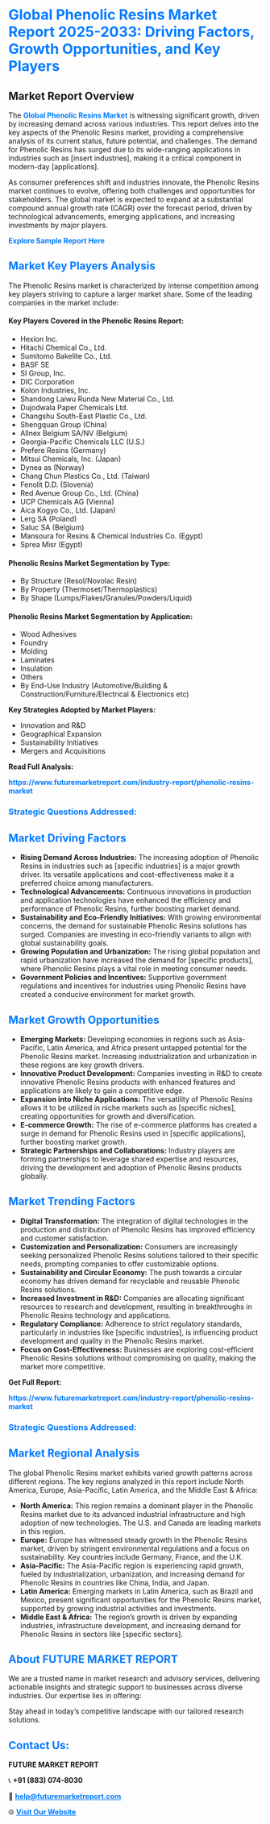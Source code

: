 <h1 style="color: #007BFF;">Global Phenolic Resins Market Report 2025-2033: Driving Factors, Growth Opportunities, and Key Players</h1>

<section id="overview">
<h2>Market Report Overview</h2>
<p>The <a href="https://www.futuremarketreport.com/industry-report/phenolic-resins-market" style="color: #007BFF; text-decoration: none;"><strong>Global Phenolic Resins Market</strong></a> is witnessing significant growth, driven by increasing demand across various industries. This report delves into the key aspects of the Phenolic Resins market, providing a comprehensive analysis of its current status, future potential, and challenges. The demand for Phenolic Resins has surged due to its wide-ranging applications in industries such as [insert industries], making it a critical component in modern-day [applications].</p>
<p>As consumer preferences shift and industries innovate, the Phenolic Resins market continues to evolve, offering both challenges and opportunities for stakeholders. The global market is expected to expand at a substantial compound annual growth rate (CAGR) over the forecast period, driven by technological advancements, emerging applications, and increasing investments by major players.</p>
</section>

<section id="overview">
<p><a href="https://www.futuremarketreport.com/request-sample/reportId=104773" style="color: #007BFF; text-decoration: none;"><strong>Explore Sample Report Here</strong></a></p>
</section>

<section id="key-players">
<h2 style="color: #007BFF;">Market Key Players Analysis</h2>
<p>The Phenolic Resins market is characterized by intense competition among key players striving to capture a larger market share. Some of the leading companies in the market include:</p>
<h4>Key Players Covered in the Phenolic Resins Report:</h4>
<ul><li>Hexion Inc.</li><li>Hitachi Chemical Co., Ltd.</li><li>Sumitomo Bakelite Co., Ltd.</li><li>BASF SE</li><li>SI Group, Inc.</li><li>DIC Corporation</li><li>Kolon Industries, Inc.</li><li>Shandong Laiwu Runda New Material Co., Ltd.</li><li>Dujodwala Paper Chemicals Ltd.</li><li>Changshu South-East Plastic Co., Ltd.</li><li>Shengquan Group (China)</li><li>Allnex Belgium SA/NV (Belgium)</li><li>Georgia-Pacific Chemicals LLC (U.S.)</li><li>Prefere Resins (Germany)</li><li>Mitsui Chemicals, Inc. (Japan)</li><li>Dynea as (Norway)</li><li>Chang Chun Plastics Co., Ltd. (Taiwan)</li><li>Fenolit D.D. (Slovenia)</li><li>Red Avenue Group Co., Ltd. (China)</li><li>UCP Chemicals AG (Vienna)</li><li>Aica Kogyo Co., Ltd. (Japan)</li><li>Lerg SA (Poland)</li><li>Saluc SA (Belgium)</li><li>Mansoura for Resins &amp; Chemical Industries Co. (Egypt)</li><li>Sprea Misr (Egypt)</li></ul>
<h4>Phenolic Resins Market Segmentation by Type:</h4>
<ul><li>By Structure (Resol/Novolac Resin)</li><li>By Property (Thermoset/Thermoplastics)</li><li>By Shape (Lumps/Flakes/Granules/Powders/Liquid)</li></ul>

<h4>Phenolic Resins Market Segmentation by Application:</h4>
<ul><li>Wood Adhesives</li><li>Foundry</li><li>Molding</li><li>Laminates</li><li>Insulation</li><li>Others</li><li>By End-Use Industry (Automotive/Building &amp; Construction/Furniture/Electrical &amp; Electronics etc)</li></ul>
<p><strong>Key Strategies Adopted by Market Players:</strong></p>
<ul>
<li>Innovation and R&D</li>
<li>Geographical Expansion</li>
<li>Sustainability Initiatives</li>
<li>Mergers and Acquisitions</li>
</ul>
</section>

<section>
<p><strong>Read Full Analysis: </strong></p><a href="https://www.futuremarketreport.com/industry-report/phenolic-resins-market" style="color: #007BFF; text-decoration: none;"><strong>https://www.futuremarketreport.com/industry-report/phenolic-resins-market</strong></a>
<h3 style="color: #007BFF;">Strategic Questions Addressed:</h3>
</section>

<section id="driving-factors">
<h2 style="color: #007BFF;">Market Driving Factors</h2>
<ul>
<li><strong>Rising Demand Across Industries:</strong> The increasing adoption of Phenolic Resins in industries such as [specific industries] is a major growth driver. Its versatile applications and cost-effectiveness make it a preferred choice among manufacturers.</li>
<li><strong>Technological Advancements:</strong> Continuous innovations in production and application technologies have enhanced the efficiency and performance of Phenolic Resins, further boosting market demand.</li>
<li><strong>Sustainability and Eco-Friendly Initiatives:</strong> With growing environmental concerns, the demand for sustainable Phenolic Resins solutions has surged. Companies are investing in eco-friendly variants to align with global sustainability goals.</li>
<li><strong>Growing Population and Urbanization:</strong> The rising global population and rapid urbanization have increased the demand for [specific products], where Phenolic Resins plays a vital role in meeting consumer needs.</li>
<li><strong>Government Policies and Incentives:</strong> Supportive government regulations and incentives for industries using Phenolic Resins have created a conducive environment for market growth.</li>
</ul>
</section>

<section id="growth-opportunities">
<h2 style="color: #007BFF;">Market Growth Opportunities</h2>
<ul>
<li><strong>Emerging Markets:</strong> Developing economies in regions such as Asia-Pacific, Latin America, and Africa present untapped potential for the Phenolic Resins market. Increasing industrialization and urbanization in these regions are key growth drivers.</li>
<li><strong>Innovative Product Development:</strong> Companies investing in R&D to create innovative Phenolic Resins products with enhanced features and applications are likely to gain a competitive edge.</li>
<li><strong>Expansion into Niche Applications:</strong> The versatility of Phenolic Resins allows it to be utilized in niche markets such as [specific niches], creating opportunities for growth and diversification.</li>
<li><strong>E-commerce Growth:</strong> The rise of e-commerce platforms has created a surge in demand for Phenolic Resins used in [specific applications], further boosting market growth.</li>
<li><strong>Strategic Partnerships and Collaborations:</strong> Industry players are forming partnerships to leverage shared expertise and resources, driving the development and adoption of Phenolic Resins products globally.</li>
</ul>
</section>

<section id="trending-factors">
<h2 style="color: #007BFF;">Market Trending Factors</h2>
<ul>
<li><strong>Digital Transformation:</strong> The integration of digital technologies in the production and distribution of Phenolic Resins has improved efficiency and customer satisfaction.</li>
<li><strong>Customization and Personalization:</strong> Consumers are increasingly seeking personalized Phenolic Resins solutions tailored to their specific needs, prompting companies to offer customizable options.</li>
<li><strong>Sustainability and Circular Economy:</strong> The push towards a circular economy has driven demand for recyclable and reusable Phenolic Resins solutions.</li>
<li><strong>Increased Investment in R&D:</strong> Companies are allocating significant resources to research and development, resulting in breakthroughs in Phenolic Resins technology and applications.</li>
<li><strong>Regulatory Compliance:</strong> Adherence to strict regulatory standards, particularly in industries like [specific industries], is influencing product development and quality in the Phenolic Resins market.</li>
<li><strong>Focus on Cost-Effectiveness:</strong> Businesses are exploring cost-efficient Phenolic Resins solutions without compromising on quality, making the market more competitive.</li>
</ul>
</section>

<section>
<p><strong>Get Full Report: </strong></p><a href="https://www.futuremarketreport.com/industry-report/phenolic-resins-market" style="color: #007BFF; text-decoration: none;"><strong>https://www.futuremarketreport.com/industry-report/phenolic-resins-market</strong></a>
<h3 style="color: #007BFF;">Strategic Questions Addressed:</h3>
</section>


<section id="regional-analysis">
<h2 style="color: #007BFF;">Market Regional Analysis</h2>
<p>The global Phenolic Resins market exhibits varied growth patterns across different regions. The key regions analyzed in this report include North America, Europe, Asia-Pacific, Latin America, and the Middle East & Africa:</p>
<ul>
<li><strong>North America:</strong> This region remains a dominant player in the Phenolic Resins market due to its advanced industrial infrastructure and high adoption of new technologies. The U.S. and Canada are leading markets in this region.</li>
<li><strong>Europe:</strong> Europe has witnessed steady growth in the Phenolic Resins market, driven by stringent environmental regulations and a focus on sustainability. Key countries include Germany, France, and the U.K.</li>
<li><strong>Asia-Pacific:</strong> The Asia-Pacific region is experiencing rapid growth, fueled by industrialization, urbanization, and increasing demand for Phenolic Resins in countries like China, India, and Japan.</li>
<li><strong>Latin America:</strong> Emerging markets in Latin America, such as Brazil and Mexico, present significant opportunities for the Phenolic Resins market, supported by growing industrial activities and investments.</li>
<li><strong>Middle East & Africa:</strong> The region’s growth is driven by expanding industries, infrastructure development, and increasing demand for Phenolic Resins in sectors like [specific sectors].</li>
</ul>
</section>

<footer>
<h2 style="color: #007BFF;">About FUTURE MARKET REPORT</h2>
<p>We are a trusted name in market research and advisory services, delivering actionable insights and strategic support to businesses across diverse industries. Our expertise lies in offering:</p>

<p>Stay ahead in today’s competitive landscape with our tailored research solutions.</p>

<h2 style="color: #007BFF;">Contact Us:</h2>
<p><strong>FUTURE MARKET REPORT</strong></p>
<p>📞 <strong>+91 (883) 074-8030</strong></p>
<p>📧 <strong><a href="mailto:help@futuremarketreport.com" style="color: #007BFF;">help@futuremarketreport.com</a></strong></p>
<p>🌐 <strong><a href="https://www.futuremarketreport.com/" style="color: #007BFF;">Visit Our Website</a></strong></p>
</footer>